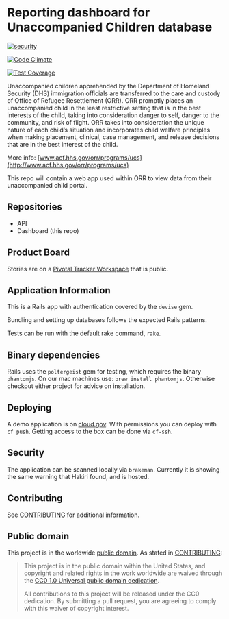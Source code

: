 # Reporting dashboard for Unaccompanied Children database

[![security](https://hakiri.io/github/18F/hhs-acf-uc-dashboard/master.svg)](https://hakiri.io/github/18F/hhs-acf-uc-dashboard/master)

[![Code Climate](https://codeclimate.com/github/18F/hhs-acf-uc-dashboard/badges/gpa.svg)](https://codeclimate.com/github/18F/hhs-acf-uc-dashboard)

[![Test Coverage](https://codeclimate.com/github/18F/hhs-acf-uc-dashboard/badges/coverage.svg)](https://codeclimate.com/github/18F/hhs-acf-uc-dashboard/coverage)

Unaccompanied children apprehended by the Department of Homeland Security (DHS) immigration officials are transferred to the care and custody of Office of Refugee Resettlement (ORR). ORR promptly places an unaccompanied child in the least restrictive setting that is in the best interests of the child, taking into consideration danger to self, danger to the community, and risk of flight. ORR takes into consideration the unique nature of each child’s situation and incorporates child welfare principles when making placement, clinical, case management, and release decisions that are in the best interest of the child.

More info: [www.acf.hhs.gov/orr/programs/ucs](http://www.acf.hhs.gov/orr/programs/ucs)

This repo will contain a web app used within ORR to view data from their unaccompanied child portal.

## Repositories

- API
- Dashboard (this repo)

## Product Board
Stories are on a [Pivotal Tracker Workspace](https://www.pivotaltracker.com/n/projects/1779875) that is public.

## Application Information

This is a Rails app with authentication covered by the `devise` gem.

Bundling and setting up databases follows the expected Rails patterns.

Tests can be run with the default rake command, `rake`.

## Binary dependencies

Rails uses the `poltergeist` gem for testing, which requires the binary `phantomjs`.
On our mac machines use: `brew install phantomjs`. Otherwise checkout
either project for advice on installation.

## Deploying

A demo application is on [cloud.gov](https://hhs-acf-uc-dashboard.apps.cloud.gov/). With permissions you can deploy with `cf push`. Getting access to the box can be done via `cf-ssh`.

## Security

The application can be scanned locally via `brakeman`. Currently it is
showing the same warning that Hakiri found, and is hosted.

## Contributing

See [CONTRIBUTING](CONTRIBUTING.md) for additional information.

## Public domain

This project is in the worldwide [public domain](LICENSE.md). As stated in [CONTRIBUTING](CONTRIBUTING.md):

> This project is in the public domain within the United States, and copyright and related rights in the work worldwide are waived through the [CC0 1.0 Universal public domain dedication](https://creativecommons.org/publicdomain/zero/1.0/).
>
> All contributions to this project will be released under the CC0 dedication. By submitting a pull request, you are agreeing to comply with this waiver of copyright interest.
